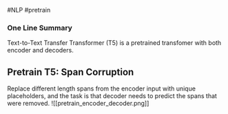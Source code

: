 #NLP #pretrain 
### One Line Summary
Text-to-Text Transfer Transformer (T5) is a pretrained transfomer with both encoder and decoders.

## Pretrain T5: Span Corruption
Replace different length spans from the encoder input with unique placeholders, and the task is that decoder needs to predict the spans that were removed.
![[pretrain_encoder_decoder.png]]
